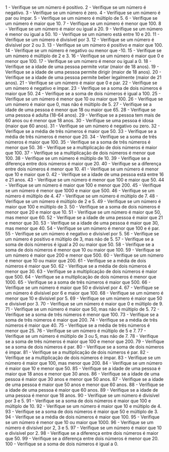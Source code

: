 1 - Verifique se um número é positivo.
2 - Verifique se um número é negativo.
3 - Verifique se um número é zero.
4 - Verifique se um número é par ou ímpar.
5 - Verifique se um número é múltiplo de 5.
6 - Verifique se um número é maior que 10.
7 - Verifique se um número é menor que 100.
8 - Verifique se um número é maior ou igual a 20.
9 - Verifique se um número é menor ou igual a 50.
10 - Verifique se um número está entre 10 e 20.
11 - Verifique se um número é divisível por 3.
12 - Verifique se um número é divisível por 2 ou 3.
13 - Verifique se um número é positivo e maior que 100.
14 - Verifique se um número é negativo ou menor que -10.
15 - Verifique se um número é múltiplo de 2 e 3.
16 - Verifique se um número é maior que 0 e menor que 100.
17 - Verifique se um número é menor ou igual a 0.
18 - Verifique se a idade de uma pessoa permite votar (maior de 18 anos).
19 - Verifique se a idade de uma pessoa permite dirigir (maior de 18 anos).
20 - Verifique se a idade de uma pessoa permite beber legalmente (maior de
21 anos).
21 - Verifique se um número é maior que 0 e par.
22 - Verifique se um número é negativo e ímpar.
23 - Verifique se a soma de dois números é maior que 50.
24 - Verifique se a soma de dois números é igual a 100.
25 - Verifique se um número é menor que 10 ou maior que 100.
26 - Verifique se um número é maior que 0, mas não é múltiplo de 5.
27 - Verifique se a idade de uma pessoa é menor que 18 ou maior que 65.
28 - Verifique se uma pessoa é adulta (18-64 anos).
29 - Verifique se a pessoa tem mais de 60 anos ou é menor que 18 anos.
30 - Verifique se uma pessoa é idosa (maior que 60 anos).
31 - Verifique se um número é negativo ou zero.
32 - Verifique se a média de três números é maior que 50.
33 - Verifique se a média de três números é menor que 20.
34 - Verifique se a soma de três números é maior que 100.
35 - Verifique se a soma de três números é menor que 50.
36 - Verifique se a multiplicação de dois números é maior que 100.
37 - Verifique se a multiplicação de dois números é menor que 100.
38 - Verifique se um número é múltiplo de 10.
39 - Verifique se a diferença entre dois números é maior que 20.
40 - Verifique se a diferença entre dois números é menor que 10.
41 - Verifique se um número é menor que 10 e maior que 0.
42 - Verifique se a idade de uma pessoa está entre 16 e 21 anos.
43 - Verifique se um número é menor que 100 e maior que 50.
44 - Verifique se um número é maior que 100 e menor que 200.
45 - Verifique se um número é menor que 1000 e maior que 500.
46 - Verifique se um número é múltiplo de 4.
47 - Verifique se um número é múltiplo de 7.
48 - Verifique se um número é múltiplo de 2 e 5.
49 - Verifique se um número é maior que 100 e múltiplo de 3.
50 - Verifique se a soma de dois números é menor que 20 e maior que 10.
51 - Verifique se um número é maior que 50, mas menor que 60.
52 - Verifique se a idade de uma pessoa é maior que 21 e menor que 30.
53 - Verifique se a idade de uma pessoa é maior que 30, mas menor que 40.
54 - Verifique se um número é menor que 100 e é par.
55 - Verifique se um número é negativo e divisível por 5.
56 - Verifique se um número é positivo e múltiplo de 3, mas não de 5.
57 - Verifique se a soma de dois números é igual a 20 ou maior que 50.
58 - Verifique se a soma de dois números é menor que 10 ou maior que 100.
59 - Verifique se um número é maior que 200 e menor que 500.
60 - Verifique se um número é menor que 10 ou maior que 200.
61 - Verifique se a média de dois números é maior que 50.
62 - Verifique se a média de dois números é menor que 30.
63 - Verifique se a multiplicação de dois números é maior que 500.
64 - Verifique se a multiplicação de dois números é menor que 1000.
65 - Verifique se a soma de três números é maior que 500.
66 - Verifique se um número é maior que 50 e divisível por 4.
67 - Verifique se um número é divisível por 6 e maior que 100.
68 - Verifique se um número é menor que 10 e divisível por 5.
69 - Verifique se um número é maior que 50 e divisível por 3.
70 - Verifique se um número é maior que 0 e múltiplo de 9.
71 - Verifique se um número é maior que 50, mas não é múltiplo de 5.
72 - Verifique se a soma de três números é menor que 100.
73 - Verifique se a soma de três números é maior que 200.
74 - Verifique se a média de três números é maior que 40.
75 - Verifique se a média de três números é menor que 25.
76 - Verifique se um número é múltiplo de 5 e 7.
77 - Verifique se um número é múltiplo de 3 ou 5, mas não de 7.
78 - Verifique se a soma de três números é maior que 100 e menor que 200.
79 - Verifique se a soma de dois números é par.
80 - Verifique se a soma de dois números é ímpar.
81 - Verifique se a multiplicação de dois números é par.
82 - Verifique se a multiplicação de dois números é ímpar.
83 - Verifique se um número é maior que 100, mas menor que 200.
84 - Verifique se um número é maior que 10 e menor que 50.
85 - Verifique se a idade de uma pessoa é maior que 18 anos e menor que 30
anos.
86 - Verifique se a idade de uma pessoa é maior que 30 anos e menor que 50
anos.
87 - Verifique se a idade de uma pessoa é maior que 50 anos e menor que 60
anos.
88 - Verifique se a idade de uma pessoa é maior que 60 anos.
89 - Verifique se a idade de uma pessoa é menor que 18 anos.
90 - Verifique se um número é divisível por 3 e 5.
91 - Verifique se a soma de dois números é maior que 100 e múltiplo de 10.
92 - Verifique se um número é maior que 10 e múltiplo de 4.
93 - Verifique se a soma de dois números é maior que 50 e múltiplo de 3.
94 - Verifique se a média de dois números é maior que 100.
95 - Verifique se um número é menor que 10 ou maior que 1000.
96 - Verifique se um número é divisível por 2, 3 e 5.
97 - Verifique se um número é maior que 10 e divisível por 2.
98 - Verifique se a diferença entre dois números é maior que 50.
99 - Verifique se a diferença entre dois números é menor que 20.
100 - Verifique se a soma de dois números é igual a 0.